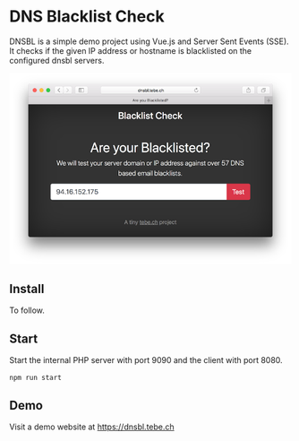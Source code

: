 # DNS Blacklist Check

DNSBL is a simple demo project using Vue.js and Server Sent Events (SSE). 
It checks if the given IP address or hostname is blacklisted on the configured dnsbl servers.

![Screenshot](screenshot.png)


## Install

To follow.


## Start

Start the internal PHP server with port 9090 and the client with port 8080.

~~~
npm run start
~~~


## Demo

Visit a demo website at <https://dnsbl.tebe.ch>
